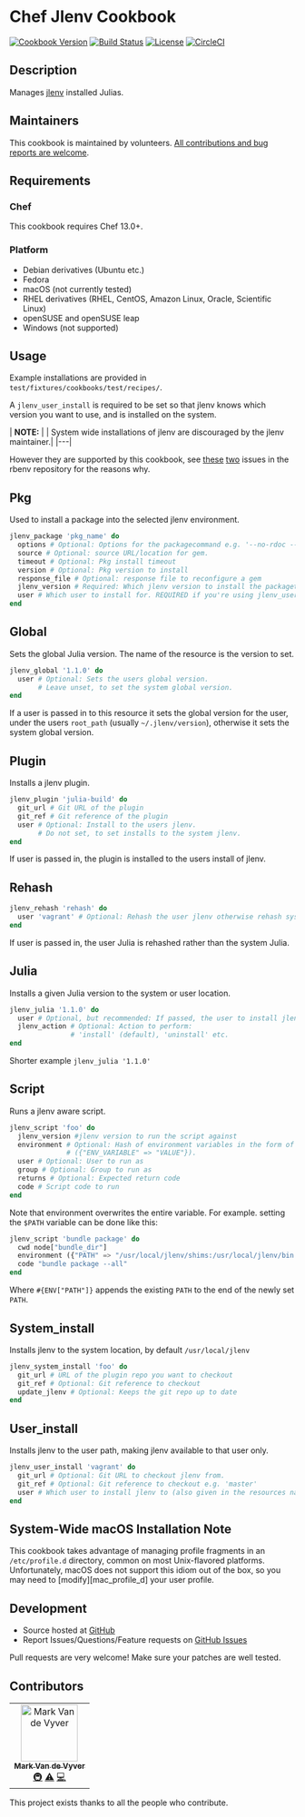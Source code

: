 # Chef Jlenv Cookbook

[![Cookbook Version](https://img.shields.io/cookbook/v/jlenv-cookbook.svg)](https://supermarket.chef.io/cookbooks/jlenv-cookbook)
[![Build Status](https://img.shields.io/circleci/project/github/jlenv/jlenv-cookbook/master.svg)](https://circleci.com/gh/jlenv/jlenv-cookbook)
[![License](https://img.shields.io/badge/License-Apache%202.0-green.svg)](https://opensource.org/licenses/Apache-2.0)
[![CircleCI](https://circleci.com/gh/taqtiqa-mark/jlenv-cookbook.svg?style=svg)](https://circleci.com/gh/taqtiqa-mark/jlenv-cookbook)

## Description

Manages [jlenv](https://github.com/jlenv/jlenv) installed Julias.

## Maintainers

This cookbook is maintained by volunteers.
[All contributions and bug reports are welcome](./CONTRIBUTING).

## Requirements

### Chef

This cookbook requires Chef 13.0+.

### Platform

- Debian derivatives (Ubuntu etc.)
- Fedora
- macOS (not currently tested)
- RHEL derivatives (RHEL, CentOS, Amazon Linux, Oracle, Scientific Linux)
- openSUSE and openSUSE leap
- Windows (not supported)

## Usage

Example installations are provided in `test/fixtures/cookbooks/test/recipes/`.

A `jlenv_user_install` is required to be set so that jlenv knows which version
you want to use, and is installed on the system.

| **NOTE:** |
| System wide installations of jlenv are discouraged by the jlenv maintainer.|
|---|

However they are supported by this cookbook, see
[these](https://github.com/rbenv/rbenv/issues/38/)
[two](https://github.com/rbenv/rbenv/issues/306/) issues in the rbenv repository
for the reasons why.

## Pkg

Used to install a package into the selected jlenv environment.

```julia
jlenv_package 'pkg_name' do
  options # Optional: Options for the packagecommand e.g. '--no-rdoc --no-ri'
  source # Optional: source URL/location for gem.
  timeout # Optional: Pkg install timeout
  version # Optional: Pkg version to install
  response_file # Optional: response file to reconfigure a gem
  jlenv_version # Required: Which jlenv version to install the packageto.
  user # Which user to install for. REQUIRED if you're using jlenv_user_install
end
```

## Global

Sets the global Julia version. The name of the resource is the version to set.

```julia
jlenv_global '1.1.0' do
  user # Optional: Sets the users global version.
       # Leave unset, to set the system global version.
end
```

If a user is passed in to this resource it sets the global version for the user,
under the users `root_path` (usually `~/.jlenv/version`), otherwise it sets the
system global version.

## Plugin

Installs a jlenv plugin.

```julia
jlenv_plugin 'julia-build' do
  git_url # Git URL of the plugin
  git_ref # Git reference of the plugin
  user # Optional: Install to the users jlenv.
       # Do not set, to set installs to the system jlenv.
end
```

If user is passed in, the plugin is installed to the users install of jlenv.

## Rehash

```julia
jlenv_rehash 'rehash' do
  user 'vagrant' # Optional: Rehash the user jlenv otherwise rehash system jlenv
end
```

If user is passed in, the user Julia is rehashed rather than the system Julia.

## Julia

Installs a given Julia version to the system or user location.

```julia
jlenv_julia '1.1.0' do
  user # Optional, but recommended: If passed, the user to install jlenv to
  jlenv_action # Optional: Action to perform:
               # 'install' (default), 'uninstall' etc.
end
```

Shorter example `jlenv_julia '1.1.0'`

## Script

Runs a jlenv aware script.

```julia
jlenv_script 'foo' do
  jlenv_version #jlenv version to run the script against
  environment # Optional: Hash of environment variables in the form of
              # ({"ENV_VARIABLE" => "VALUE"}).
  user # Optional: User to run as
  group # Optional: Group to run as
  returns # Optional: Expected return code
  code # Script code to run
end
```

Note that environment overwrites the entire variable.
For example. setting the `$PATH` variable can be done like this:

```julia
jlenv_script 'bundle package' do
  cwd node["bundle_dir"]
  environment ({"PATH" => "/usr/local/jlenv/shims:/usr/local/jlenv/bin:#{ENV["PATH"]}"})
  code "bundle package --all"
end
```

Where `#{ENV["PATH"]}` appends the existing `PATH` to the end of the newly set
`PATH`.

## System_install

Installs jlenv to the system location, by default `/usr/local/jlenv`

```julia
jlenv_system_install 'foo' do
  git_url # URL of the plugin repo you want to checkout
  git_ref # Optional: Git reference to checkout
  update_jlenv # Optional: Keeps the git repo up to date
end
```

## User_install

Installs jlenv to the user path, making jlenv available to that user only.

```julia
jlenv_user_install 'vagrant' do
  git_url # Optional: Git URL to checkout jlenv from.
  git_ref # Optional: Git reference to checkout e.g. 'master'
  user # Which user to install jlenv to (also given in the resources name above)
end
```

## System-Wide macOS Installation Note

This cookbook takes advantage of managing profile fragments in an
`/etc/profile.d` directory, common on most Unix-flavored platforms.
Unfortunately, macOS does not support this idiom out of the box, so you may
need to [modify][mac_profile_d] your user profile.

## Development

- Source hosted at [GitHub](https://github.com/jlenv/jlenv-cookbook/)
- Report Issues/Questions/Feature requests on
  [GitHub Issues](https://github.com/jlenv/jlenv-cookbook/issues)

Pull requests are very welcome! Make sure your patches are well tested.

## Contributors

<!-- ALL-CONTRIBUTORS-LIST:START - Do not remove or modify this section -->
<!-- prettier-ignore -->
<table><tr><td align="center"><a href="http://blog.taqtiqa.com"><img src="https://avatars1.githubusercontent.com/u/1468258?v=4" width="100px;" alt="Mark Van de Vyver"/><br /><sub><b>Mark Van de Vyver</b></sub></a><br /><a href="#infra-taqtiqa-mark" title="Infrastructure (Hosting, Build-Tools, etc)">🚇</a> <a href="https://github.com/taqtiqa-mark/jlenv-cookbook/commits?author=taqtiqa-mark" title="Tests">⚠️</a> <a href="https://github.com/taqtiqa-mark/jlenv-cookbook/commits?author=taqtiqa-mark" title="Code">💻</a></td></tr></table>

<!-- ALL-CONTRIBUTORS-LIST:END -->
This project exists thanks to all the people who contribute.
